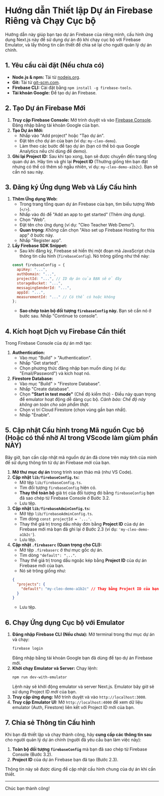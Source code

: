 # Hướng dẫn Thiết lập Dự án Firebase Riêng và Chạy Cục bộ

Hướng dẫn này giúp bạn tạo dự án Firebase của riêng mình, cấu hình ứng dụng Next.js này để sử dụng dự án đó khi chạy cục bộ với Firebase Emulator, và lấy thông tin cần thiết để chia sẻ lại cho người quản lý dự án chính.

## 1. Yêu cầu cài đặt (Nếu chưa có)

*   **Node.js & npm:** Tải từ [nodejs.org](https://nodejs.org/).
*   **Git:** Tải từ [git-scm.com](https://git-scm.com/).
*   **Firebase CLI:** Cài đặt bằng `npm install -g firebase-tools`.
*   **Tài khoản Google:** Để tạo dự án Firebase.

## 2. Tạo Dự án Firebase Mới

1.  **Truy cập Firebase Console:** Mở trình duyệt và vào [Firebase Console](https://console.firebase.google.com/). Đăng nhập bằng tài khoản Google của bạn.
2.  **Tạo Dự án Mới:**
    *   Nhấp vào "Add project" hoặc "Tạo dự án".
    *   Đặt tên cho dự án của bạn (ví dụ: `my-cleo-demo`).
    *   Làm theo các bước để tạo dự án (bạn có thể bỏ qua Google Analytics nếu chỉ dùng để demo).
3.  **Ghi lại Project ID:** Sau khi tạo xong, bạn sẽ được chuyển đến trang tổng quan dự án. Hãy tìm và ghi lại **Project ID** (Thường giống tên bạn đặt nhưng có thể có thêm số ngẫu nhiên, ví dụ: `my-cleo-demo-a1b2c`). Bạn sẽ cần nó sau này.

## 3. Đăng ký Ứng dụng Web và Lấy Cấu hình

1.  **Thêm Ứng dụng Web:**
    *   Trong trang tổng quan dự án Firebase của bạn, tìm biểu tượng Web (`</>`).
    *   Nhấp vào đó để "Add an app to get started" (Thêm ứng dụng).
    *   Chọn "Web".
    *   Đặt tên cho ứng dụng (ví dụ: "Cleo Teacher Web Demo").
    *   **Quan trọng:** *Không* cần chọn "Also set up Firebase Hosting for this app" ở bước này.
    *   Nhấp "Register app".
2.  **Lấy Firebase SDK Snippet:**
    *   Sau khi đăng ký, Firebase sẽ hiển thị một đoạn mã JavaScript chứa thông tin cấu hình (`firebaseConfig`). Nó trông giống như thế này:
      ```javascript
      const firebaseConfig = {
        apiKey: "...",
        authDomain: "...",
        projectId: "...", // ID dự án của BẠN sẽ ở đây
        storageBucket: "...",
        messagingSenderId: "...",
        appId: "...",
        measurementId: "..." // Có thể có hoặc không
      };
      ```
    *   **Sao chép toàn bộ đối tượng `firebaseConfig` này.** Bạn sẽ cần nó ở bước sau. Nhấp "Continue to console".

## 4. Kích hoạt Dịch vụ Firebase Cần thiết

Trong Firebase Console của dự án mới tạo:

1.  **Authentication:**
    *   Vào mục "Build" > "Authentication".
    *   Nhấp "Get started".
    *   Chọn phương thức đăng nhập bạn muốn dùng (ví dụ: "Email/Password") và kích hoạt nó.
2.  **Firestore Database:**
    *   Vào mục "Build" > "Firestore Database".
    *   Nhấp "Create database".
    *   Chọn **"Start in test mode"** (Chế độ kiểm thử) - Điều này quan trọng để emulator hoạt động dễ dàng cục bộ. *Cảnh báo: Chế độ này không an toàn cho sản phẩm thật.*
    *   Chọn vị trí Cloud Firestore (chọn vùng gần bạn nhất).
    *   Nhấp "Enable".

## 5. Cập nhật Cấu hình trong Mã nguồn Cục bộ (Hoặc có thể nhờ AI trong VScode làm giùm phần NÀY)

Bây giờ, bạn cần cập nhật mã nguồn dự án đã clone trên máy tính của mình để sử dụng thông tin từ dự án Firebase *mới* của bạn.

1.  **Mở thư mục dự án** trong trình soạn thảo mã (như VS Code).
2.  **Cập nhật `lib/firebaseConfig.ts`:**
    *   Mở tệp `lib/firebaseConfig.ts`.
    *   Tìm đối tượng `firebaseConfig` hiện có.
    *   **Thay thế toàn bộ** giá trị của đối tượng đó bằng `firebaseConfig` bạn đã sao chép từ Firebase Console ở Bước 3.2.
    *   Lưu tệp.
3.  **Cập nhật `lib/firebaseAdminConfig.ts`:**
    *   Mở tệp `lib/firebaseAdminConfig.ts`.
    *   Tìm dòng `const projectId = '...'`.
    *   Thay thế giá trị trong dấu nháy đơn bằng **Project ID** của dự án Firebase mới mà bạn đã ghi lại ở Bước 2.3 (ví dụ: `'my-cleo-demo-a1b2c'`).
    *   Lưu tệp.
4.  **Cập nhật `.firebaserc` (Quan trọng cho CLI):**
    *   Mở tệp `.firebaserc` ở thư mục gốc dự án.
    *   Tìm dòng `"default": "..."`.
    *   Thay thế giá trị trong dấu ngoặc kép bằng **Project ID** của dự án Firebase mới của bạn.
    *   Nó sẽ trông giống như:
      ```json
      {
        "projects": {
          "default": "my-cleo-demo-a1b2c" // Thay bằng Project ID của bạn
        }
      }
      ```
    *   Lưu tệp.

## 6. Chạy Ứng dụng Cục bộ với Emulator

1.  **Đăng nhập Firebase CLI (Nếu chưa):** Mở terminal trong thư mục dự án và chạy:
    ```bash
    firebase login
    ```
    Đăng nhập bằng tài khoản Google bạn đã dùng để tạo dự án Firebase mới.
2.  **Khởi chạy Emulator và Server:** Chạy lệnh:
    ```bash
    npm run dev-with-emulator
    ```
    Lệnh này sẽ khởi động emulator và server Next.js. Emulator bây giờ sẽ sử dụng Project ID *mới* của bạn.
3.  **Truy cập ứng dụng:** Mở trình duyệt và vào `http://localhost:3000`.
4.  **Truy cập Emulator UI:** Mở `http://localhost:4000` để xem dữ liệu emulator (Auth, Firestore) liên kết với Project ID mới của bạn.

## 7. Chia sẻ Thông tin Cấu hình

Khi bạn đã thiết lập và chạy thành công, hãy **cung cấp các thông tin sau** cho người quản lý dự án chính (người đã yêu cầu bạn làm việc này):

1.  **Toàn bộ đối tượng `firebaseConfig`** mà bạn đã sao chép từ Firebase Console (Bước 3.2).
2.  **Project ID** của dự án Firebase bạn đã tạo (Bước 2.3).

Thông tin này sẽ được dùng để cập nhật cấu hình chung của dự án khi cần thiết.

---
Chúc bạn thành công!
